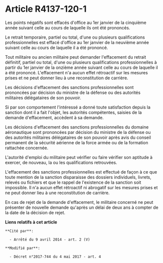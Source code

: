 # Article R4137-120-1

Les points négatifs sont effacés d'office au 1er janvier de la cinquième année suivant celle au cours de laquelle ils ont été
prononcés.

Le retrait temporaire, partiel ou total, d'une ou plusieurs qualifications professionnelles est effacé d'office au 1er
janvier de la neuvième année suivant celle au cours de laquelle il a été prononcé.

Tout militaire ou ancien militaire peut demander l'effacement du retrait définitif, partiel ou total, d'une ou plusieurs
qualifications professionnelles à partir du 1er janvier de la onzième année suivant celle au cours de laquelle il a été
prononcé. L'effacement n'a aucun effet rétroactif sur les mesures prises et ne peut donner lieu à une reconstitution de
carrière.

Les décisions d'effacement des sanctions professionnelles sont prononcées par décision du ministre de la défense ou des
autorités militaires délégataires de son pouvoir.

Si par son comportement l'intéressé a donné toute satisfaction depuis la sanction dont il a fait l'objet, les autorités
compétentes, saisies de la demande d'effacement, accèdent à sa demande.

Les décisions d'effacement des sanctions professionnelles du domaine aéronautique sont prononcées par décision du ministre de
la défense ou des autorités militaires délégataires de son pouvoir après avis du conseil permanent de la sécurité aérienne de
la force armée ou de la formation rattachée concernée.

L'autorité d'emploi du militaire peut vérifier ou faire vérifier son aptitude à exercer, de nouveau, la ou les qualifications
retrouvées.

L'effacement des sanctions professionnelles est effectué de façon à ce que toute mention de la sanction disparaisse des
dossiers individuels, livrets, relevés ou fichiers et que le rappel de l'existence de la sanction soit impossible. Il n'a
aucun effet rétroactif ni abrogatif sur les mesures prises et ne peut donner lieu à une reconstitution de carrière.

En cas de rejet de la demande d'effacement, le militaire concerné ne peut présenter de nouvelle demande qu'après un délai de
deux ans à compter de la date de la décision de rejet.

**Liens relatifs à cet article**

	**Cité par**:

	  - Arrêté du 9 avril 2014 - art. 2 (V)

	**Modifié par**:

	  - Décret n°2017-744 du 4 mai 2017 - art. 4
